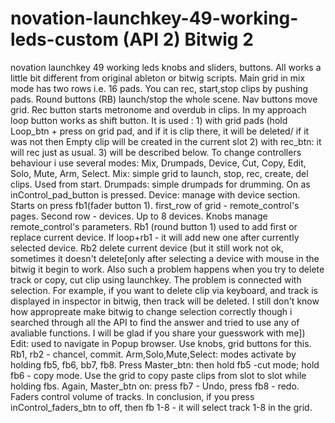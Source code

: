 # novation-launchkey-49-working-leds-custom (API 2) Bitwig 2
novation launchkey 49 working leds knobs and sliders, buttons.  All works a little bit different from original ableton or bitwig scripts.
Main grid in mix mode has two rows i.e. 16 pads. You can rec, start,stop clips by pushing pads. Round buttons (RB) launch/stop the whole scene. Nav buttons move grid.  Rec button starts metronome and overdub in clips.  In my approach loop button works as shift button.  It is used : 1) with grid pads (hold Loop_btn + press on grid pad, and if it is clip there, it will be deleted/ if it was not then Empty clip will be created in the current slot 2) with rec_btn: it will rec just as usual. 3) will be described below.
To change controllers behaviour i use several modes: Mix, Drumpads, Device, Cut, Copy, Edit, Solo, Mute, Arm, Select.
Mix: simple grid to launch, stop, rec, create, del clips. Used from start.
Drumpads: simple drumpads for drumming. On as inControl_pad_button is pressed.
Device: manage with device section. Starts on press fb1(fader button 1). first_row of grid - remote_control's pages. Second row - devices. Up to 8 devices. Knobs manage remote_control's parameters. Rb1 (round button 1) used to add first or replace current device. If loop+rb1 - it will add new one after currently selected device. Rb2 delete current device (but it still work not ok, sometimes it doesn't delete[only after selecting a device with mouse in the bitwig it begin to work. Also such a problem happens when you try to delete track or copy, cut clip using launchkey. The problem is connected with selection. For example, if you want to delete clip via keyboard, and  track  is displayed in inspector in bitwig, then track will be deleted. I still don't know how appropreate make bitwig to change selection correctly though i searched through all the API to find the answer and tried to use any of avaliable functions. I will be glad if you share your guesswork with me])
Edit: used to navigate in Popup browser. Use knobs, grid buttons for this. Rb1, rb2 - chancel, commit.
Arm,Solo,Mute,Select: modes activate by holding fb5, fb6, bb7, fb8.
Press Master_btn: then hold fb5 -cut mode; hold fb6 - copy mode. Use the grid to copy paste clips from slot to slot while holding fbs.
Again, Master_btn on: press fb7 - Undo, press fb8 - redo.
Faders control volume of tracks.
In conclusion, if you press inControl_faders_btn to off, then fb 1-8 - it will select track 1-8 in the grid.

